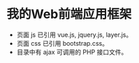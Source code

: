 # 我的Web前端应用框架
- 页面 js 已引用 vue.js, jquery.js, layer.js。
- 页面 css 已引用 bootstrap.css。
- 目录中有 ajax 可调用的 PHP 接口文件。
